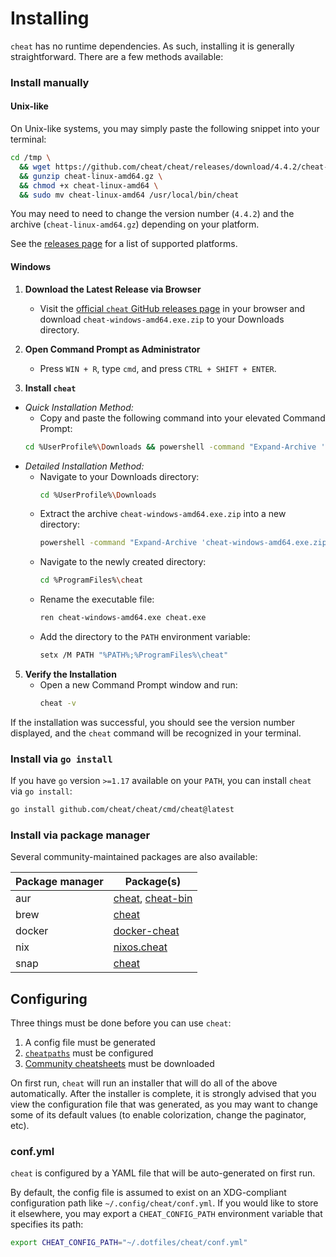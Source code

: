 Installing
==========
`cheat` has no runtime dependencies. As such, installing it is generally
straightforward. There are a few methods available:

### Install manually
#### Unix-like
On Unix-like systems, you may simply paste the following snippet into your terminal:

```sh
cd /tmp \
  && wget https://github.com/cheat/cheat/releases/download/4.4.2/cheat-linux-amd64.gz \
  && gunzip cheat-linux-amd64.gz \
  && chmod +x cheat-linux-amd64 \
  && sudo mv cheat-linux-amd64 /usr/local/bin/cheat
```

You may need to need to change the version number (`4.4.2`) and the archive
(`cheat-linux-amd64.gz`) depending on your platform.

See the [releases page][releases] for a list of supported platforms.

#### Windows

1. **Download the Latest Release via Browser**
   - Visit the [official `cheat` GitHub releases page](https://github.com/cheat/cheat/releases) in your browser and download `cheat-windows-amd64.exe.zip` to your Downloads directory.
  
2. **Open Command Prompt as Administrator**
   - Press `WIN + R`, type `cmd`, and press `CTRL + SHIFT + ENTER`.
3. **Install `cheat`**

- _Quick Installation Method:_
   - Copy and paste the following command into your elevated Command Prompt:
  ```bash
  cd %UserProfile%\Downloads && powershell -command "Expand-Archive 'cheat-windows-amd64.exe.zip' '%ProgramFiles%\cheat'" && cd %ProgramFiles%\cheat && ren cheat-windows-amd64.exe cheat.exe && setx /M PATH "%PATH%;%ProgramFiles%\cheat"
  ```
- _Detailed Installation Method:_ 
   - Navigate to your Downloads directory:
     ```bash
     cd %UserProfile%\Downloads
     ```
   - Extract the archive `cheat-windows-amd64.exe.zip` into a new directory:
     ```bash
     powershell -command "Expand-Archive 'cheat-windows-amd64.exe.zip' '%ProgramFiles%\cheat'"
     ```
   - Navigate to the newly created directory:
     ```bash
     cd %ProgramFiles%\cheat
     ```
   - Rename the executable file:
     ```bash
     ren cheat-windows-amd64.exe cheat.exe
     ```
   - Add the directory to the `PATH` environment variable:
     ```bash
     setx /M PATH "%PATH%;%ProgramFiles%\cheat"
     ```

5. **Verify the Installation**  
   - Open a new Command Prompt window and run:
     ```bash
     cheat -v
     ```
If the installation was successful, you should see the version number displayed, and the `cheat` command will be recognized in your terminal.

### Install via `go install`
If you have `go` version `>=1.17` available on your `PATH`, you can install
`cheat` via `go install`:

```sh
go install github.com/cheat/cheat/cmd/cheat@latest
```

### Install via package manager
Several community-maintained packages are also available:

Package manager  | Package(s)
---------------- | -----------
aur              | [cheat][pkg-aur-cheat], [cheat-bin][pkg-aur-cheat-bin]
brew             | [cheat][pkg-brew]
docker           | [docker-cheat][pkg-docker]
nix              | [nixos.cheat][pkg-nix]
snap             | [cheat][pkg-snap]

<!--[pacman][]       |-->

## Configuring
Three things must be done before you can use `cheat`:
1. A config file must be generated
2. [`cheatpaths`][cheatpaths] must be configured
3. [Community cheatsheets][community] must be downloaded

On first run, `cheat` will run an installer that will do all of the above
automatically. After the installer is complete, it is strongly advised that you
view the configuration file that was generated, as you may want to change some
of its default values (to enable colorization, change the paginator, etc).

### conf.yml ###
`cheat` is configured by a YAML file that will be auto-generated on first run.

By default, the config file is assumed to exist on an XDG-compliant
configuration path like `~/.config/cheat/conf.yml`. If you would like to store
it elsewhere, you may export a `CHEAT_CONFIG_PATH` environment variable that
specifies its path:

```sh
export CHEAT_CONFIG_PATH="~/.dotfiles/cheat/conf.yml"
```

[cheatpaths]:        README.md#cheatpaths
[community]:         https://github.com/cheat/cheatsheets/
[pkg-aur-cheat-bin]: https://aur.archlinux.org/packages/cheat-bin
[pkg-aur-cheat]:     https://aur.archlinux.org/packages/cheat
[pkg-brew]:          https://formulae.brew.sh/formula/cheat 
[pkg-docker]:        https://github.com/bannmann/docker-cheat
[pkg-nix]:           https://search.nixos.org/packages?channel=unstable&show=cheat&from=0&size=50&sort=relevance&type=packages&query=cheat 
[pkg-snap]:          https://snapcraft.io/cheat
[releases]:          https://github.com/cheat/cheat/releases
